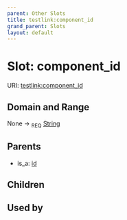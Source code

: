 ```yaml
---
parent: Other Slots
title: testlink:component_id
grand_parent: Slots
layout: default
---
```


# Slot: component_id




URI: [testlink:component_id](https://w3id.org/testlink/vocab/component_id)

## Domain and Range

None ->  <sub>REQ</sub> [String](types/String.md)

## Parents

 *  is_a: [id](id.md)

## Children


## Used by

